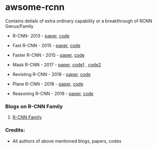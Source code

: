 # awsome-rcnn

Contains detials of extra ordinary capability or a breakthrough of RCNN Genus/Family

- R-CNN- 2013 - [paper](https://arxiv.org/abs/1311.2524), [code](https://github.com/rbgirshick/rcnn)

- Fast R-CNN - 2015 - [paper](https://arxiv.org/abs/1504.08083), [code](https://github.com/rbgirshick/fast-rcnn)

- Faster R-CNN - 2015 - [paper](https://arxiv.org/abs/1506.01497), [code](https://github.com/jwyang/faster-rcnn.pytorch)

- Mask R-CNN - 2017 - [paper](https://arxiv.org/abs/1703.06870#:~:text=The%20method%2C%20called%20Mask%20R,CNN%2C%20running%20at%205%20fps.), [code1](https://github.com/matterport/Mask_RCNN) , [code2](https://github.com/multimodallearning/pytorch-mask-rcnn)

- Revisting R-CNN - 2018 - [paper](https://www.ecva.net/papers/eccv_2018/papers_ECCV/papers/Bowen_Cheng_Revisiting_RCNN_On_ECCV_2018_paper.pdf), [code](https://github.com/SHI-Labs/Decoupled-Classification-Refinement)

- Plane R-CNN - 2018 - [paper](https://arxiv.org/abs/1812.04072), [code](https://github.com/NVlabs/planercnn)

- Reasoning R-CNN - 2019 - [paper](https://openaccess.thecvf.com/content_CVPR_2019/papers/Xu_Reasoning-RCNN_Unifying_Adaptive_Global_Reasoning_Into_Large-Scale_Object_Detection_CVPR_2019_paper.pdf), [code](https://github.com/chanyn/Reasoning-RCNN)

### Blogs on R-CNN Family

1. [R-CNN Family](https://lilianweng.github.io/lil-log/2017/12/31/object-recognition-for-dummies-part-3.html)

### Credits:
- All authors of above mentioned blogs, papers, codes

